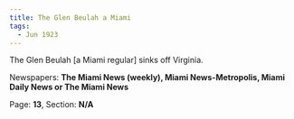 ```yaml
---  
title: The Glen Beulah a Miami  
tags:  
  - Jun 1923  
---  
```

  
The Glen Beulah [a Miami regular] sinks off Virginia.  
  
Newspapers: **The Miami News (weekly), Miami News-Metropolis, Miami Daily News or The Miami News**  
  
Page: **13**, Section: **N/A** 
